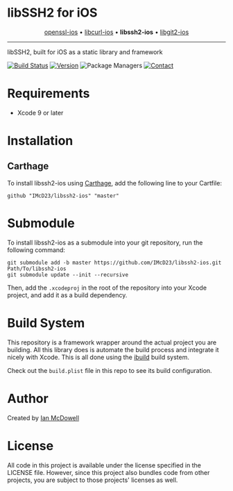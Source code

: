 # libSSH2 for iOS

<p align="center">
  <a href="https://github.com/IMcD23/openssl-ios">openssl-ios</a> &bull;
  <a href="https://github.com/IMcD23/libcurl-ios">libcurl-ios</a> &bull;
  <b>libssh2-ios</b> &bull;
  <a href="https://github.com/IMcD23/libgit2-ios">libgit2-ios</a>
</p>

--------

libSSH2, built for iOS as a static library and framework

[![Build Status](http://img.shields.io/travis/IMcD23/libssh2-ios.svg)](https://travis-ci.org/IMcD23/libssh2-ios)
[![Version](https://img.shields.io/github/release/IMcD23/libssh2-ios.svg)](https://github.com/IMcD23/libssh2-ios/releases/latest)
![Package Managers](https://img.shields.io/badge/supports-Carthage-orange.svg)
[![Contact](https://img.shields.io/badge/contact-%40ian__mcdowell-3a8fc1.svg)](https://twitter.com/ian_mcdowell)

# Requirements

* Xcode 9 or later

# Installation

## Carthage
To install libssh2-ios using [Carthage](https://github.com/Carthage/Carthage), add the following line to your Cartfile:

```
github "IMcD23/libssh2-ios" "master"
```

# Submodule
To install libssh2-ios as a submodule into your git repository, run the following command:

```
git submodule add -b master https://github.com/IMcD23/libssh2-ios.git Path/To/libssh2-ios
git submodule update --init --recursive
```

Then, add the `.xcodeproj` in the root of the repository into your Xcode project, and add it as a build dependency.

# Build System
This repository is a framework wrapper around the actual project you are building. All this library does is automate the build process and integrate it nicely with Xcode. This is all done using the [ibuild](https://github.com/IMcD23/ibuild) build system.

Check out the `build.plist` file in this repo to see its build configuration.

# Author
Created by [Ian McDowell](https://ianmcdowell.net)

# License
All code in this project is available under the license specified in the LICENSE file. However, since this project also bundles code from other projects, you are subject to those projects' licenses as well.